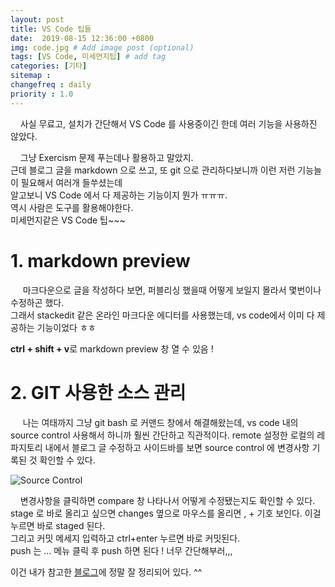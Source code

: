 ```yaml
---
layout: post
title: VS Code 팁들
date:  2019-08-15 12:36:00 +0800
img: code.jpg # Add image post (optional)
tags: [VS Code, 미세먼지팁] # add tag
categories: [기타]
sitemap :
changefreq : daily
priority : 1.0
---
```



&nbsp;&nbsp;&nbsp;&nbsp;사실 무료고, 설치가 간단해서 VS Code 를 사용중이긴 한데 여러 기능을 사용하진 않았다. 

&nbsp;&nbsp;&nbsp;&nbsp;그냥 Exercism 문제 푸는데나 활용하고 말았지.  
근데 블로그 글을 markdown 으로 쓰고, 또 git 으로 관리하다보니까 이런 저런 기능늘이 필요해서 여러개 들쑤셨는데   
알고보니  VS Code 에서 다 제공하는 기능이지 뭔가 ㅠㅠㅠ.  
역시 사람은 도구를 활용해야한다.   
미세먼지같은 VS Code 팁~~~

# **1. markdown preview**

&nbsp;&nbsp;&nbsp;&nbsp; 마크다운으로 글을 작성하다 보면, 퍼블리싱 했을때 어떻게  보일지 몰라서 몇번이나 수정하곤 했다.  
 그래서 stackedit 같은 온라인 마크다운 에디터를 사용했는데, vs code에서 이미 다 제공하는 기능이었다 ㅎㅎ

**ctrl + shift + v**로 markdown preview 창 열 수 있음 !   


# **2. GIT 사용한 소스 관리**  
  
  &nbsp;&nbsp;&nbsp;&nbsp; 나는 여태까지 그냥 git bash 로 커맨드 창에서 해결해왔는데, vs code 내의 source control 사용해서 하니까 훨씬 간단하고 직관적이다. 
   remote 설정한 로컬의 레파지토리 내에서 블로그 글 수정하고 사이드바를 보면 source control 에 변경사항 기록된 것 확인할 수 있다. 

![Source Control](http://yaejinha.github.io//assets/img/source_control1.JPG)



   &nbsp;&nbsp;&nbsp;&nbsp;변경사항을 클릭하면 compare 창 나타나서 어떻게 수정됐는지도 확인할 수 있다. 
   stage 로 바로 올리고 싶으면  changes 옆으로 마우스를 올리면 , + 기호 보인다. 이걸 누르면 바로 staged 된다.  
   그리고 커밋 메세지 입력하고 ctrl+enter 누르면 바로 커밋된다.   
   push 는 ... 메뉴 클릭 후 push 하면 된다 ! 너무 간단해부러,,,  

   이건 내가 참고한 [블로그](https://blog.ull.im/engineering/2018/11/19/vs-code-tips-and-tricks.html)에 정말 잘 정리되어 있다. ^^ 